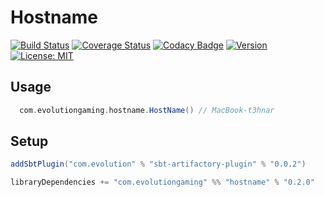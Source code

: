 # Hostname
[![Build Status](https://github.com/evolution-gaming/hostname/workflows/CI/badge.svg)](https://github.com/evolution-gaming/hostname/actions?query=workflow%3ACI)
[![Coverage Status](https://coveralls.io/repos/github/evolution-gaming/hostname/badge.svg?branch=master)](https://coveralls.io/github/evolution-gaming/hostname?branch=master)
[![Codacy Badge](https://api.codacy.com/project/badge/Grade/56de85f1728d4f1d806008aaaefbfa69)](https://www.codacy.com/app/evolution-gaming/hostname?utm_source=github.com&amp;utm_medium=referral&amp;utm_content=evolution-gaming/hostname&amp;utm_campaign=Badge_Grade)
[![Version](https://img.shields.io/badge/version-click-blue)](https://evolution.jfrog.io/artifactory/api/search/latestVersion?g=com.evolutiongaming&a=hostname_2.13&repos=public)
[![License: MIT](https://img.shields.io/badge/License-MIT-yellowgreen.svg)](https://opensource.org/licenses/MIT)

## Usage

```scala
  com.evolutiongaming.hostname.HostName() // MacBook-t3hnar 
```

## Setup

```scala
addSbtPlugin("com.evolution" % "sbt-artifactory-plugin" % "0.0.2")

libraryDependencies += "com.evolutiongaming" %% "hostname" % "0.2.0"
```